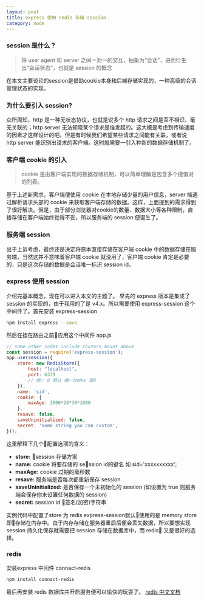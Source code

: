 ```yaml
---
layout: post
title: express 使用 redis 存储 session
category: node
---
```


### session 是什么？
> 将 user agent 和 server 之间一对一的交互，抽象为“会话”，进而衍生出“会话状态”，也就是 session 的概念 

在本文主要谈论的session是借助cookie本身和后端存储实现的，一种高级的会话管理状态的实现。
### 为什么要引入 session?
众所周知，http 是一种无状态协议，也就是说多个 http 请求之间是互不相识、毫无关联的；http server 无法知晓某个请求是谁发起的。这大概是考虑到传输速度的因素才这样设计的吧。但是有时候我们希望某些请求之间能有关联，或者说 http server 能识别出请求的客户端。这时就需要一引入种新的数据存储机制了。
### 客户端 cookie 的引入
> cookie 是由客户端实现的数据存储机制，可以简单理解是包含多个键值对的列表。

基于上述新需求，客户端便使用 cookie 在本地存储少量的用户信息，server 端通过解析请求头部的 cookie 来获取客户端存储的数据。这样，上面提到的需求得到了很好解决。但是，由于部分浏览器对cookie的数量、数据大小等各种限制，直接存储在客户端始终觉得不妥，所以服务端的 session 便诞生了。
### 服务端 session
出于上诉考虑，最终还是决定将原本直接存储在客户端 cookie 中的数据存储在服务端，当然这并不意味着客户端 cookie 就没用了，客户端 cookie 肯定是必要的，只是这次存储的数据是会话唯一标识 session id。
### express 使用 session
介绍完基本概念，现在可以进入本文的主题了。
早先的 express 版本是集成了 session 的实现的，由于我用的了是 v4.x。所以需要使用 express-session 这个中间件了。首先安装 express-session
```bash
npm install express --save
```
然后在挂在路由之前应用这个中间件 app.js
```javascript
// some other codes include routers mount above
const session = require('express-session');
app.use(session({
    store: new RedisStore({
        host: "localhost",
		port: 6379
        // db: 0 默认 db-index 是0
    }),
    name: 'sid',
    cookie: {
        maxAge: 3600*24*30*1000
    },
    resave: false,
    saveUninitialized: false,
    secret: 'some string you can custom',
}));
```
这里解释下几个配置选项的含义：
* **store:** session 存储方案
* **name:** cookie 将要存储的 session id的键名 如 sid='xxxxxxxxxx';
* **maxAge:** cookie 过期的毫秒数
* **resave:** 服务端是否每次都重新保存 session
* **saveUninitialized:** 是否保存一个未初始化的 session (如设置为 true 则服务端会保存你未设置任何数据的 session)
* **secret:** session id 签名(加密)字符串

实例代码中配置了store 为 redis express-session默认使用的是 memory store 即存储在内存中。由于内存存储在服务器重启后便会丢失数据，所以要想实现 session 持久化保存就需要把 session 存储在数据库中，而 redis 又是很好的选择。
### redis 
安装express 中间件 connact-redis 
```bash
npm install connact-redis
```
最后再安装 redis 数据库并开启服务便可以愉快的玩耍了。
[redis 中文文档](https://gnuhpc.gitbooks.io/redis-all-about/content/)